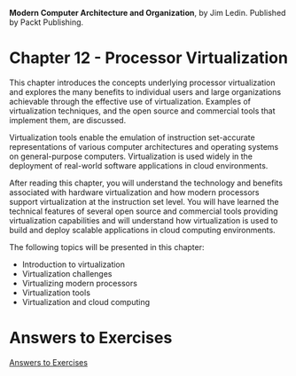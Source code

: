 __Modern Computer Architecture and Organization__, by Jim Ledin. Published by Packt Publishing.
# Chapter 12 - Processor Virtualization

This chapter introduces the concepts underlying processor virtualization and explores the many benefits to individual users and large organizations achievable through the effective use of virtualization. Examples of virtualization techniques, and the open source and commercial tools that implement them, are discussed. 

Virtualization tools enable the emulation of instruction set-accurate representations of various computer architectures and operating systems on general-purpose computers. Virtualization is used widely in the deployment of real-world software applications in cloud environments.

After reading this chapter, you will understand the technology and benefits associated with hardware virtualization and how modern processors support virtualization at the instruction set level. You will have learned the technical features of several open source and commercial tools providing virtualization capabilities and will understand how virtualization is used to build and deploy scalable applications in cloud computing environments.

The following topics will be presented in this chapter:

* Introduction to virtualization
* Virtualization challenges
* Virtualizing modern processors
* Virtualization tools
* Virtualization and cloud computing

# Answers to Exercises
[Answers to Exercises](Answers%20to%20Exercises/README.md)